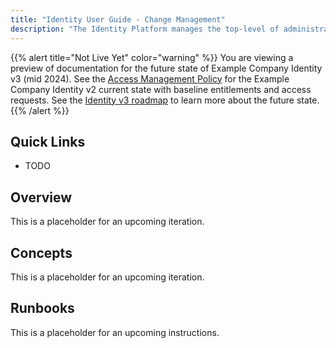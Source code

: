 ```yaml
---
title: "Identity User Guide - Change Management"
description: "The Identity Platform manages the top-level of administrative access and infrastructure for Example Company systems access, and manages access policies for our tech stack applications. We manage all configuration using Terraform (Configuration/Infrastructure-as-Code) or REST API (guess and check policy enforcement with API endpoints) base state management with a GitOps CI/CD approach. This page provides a quick reference guide and runbooks for how we have embedded change management in all of our processes and automation with configuration-as-code state management, merge request approval rules, approval user experience, audit and diff logging, and more."
---
```


{{% alert title="Not Live Yet" color="warning" %}}
You are viewing a preview of documentation for the future state of Example Company Identity v3 (mid 2024). See the <a href="/handbook/security/access-management-policy">Access Management Policy</a> for the Example Company Identity v2 current state with baseline entitlements and access requests. See the <a href="/handbook/security/identity/roadmap">Identity v3 roadmap</a> to learn more about the future state.
{{% /alert %}}

## Quick Links

- TODO

## Overview

This is a placeholder for an upcoming iteration.

## Concepts

This is a placeholder for an upcoming iteration.

## Runbooks

This is a placeholder for an upcoming instructions.

